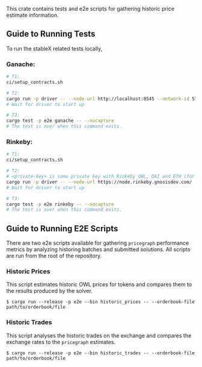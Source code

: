 This crate contains tests and e2e scripts for gathering historic price estimate information.

## Guide to Running Tests

To run the stableX related tests locally,

### Ganache:

```sh
# T1:
ci/setup_contracts.sh

# T2:
cargo run -p driver -- --node-url http://localhost:8545 --network-id 5777 --private-key 4f3edf983ac636a65a842ce7c78d9aa706d3b113bce9c46f30d7d21715b23b1d --solver-type NaiveSolver --scheduler Evm
# Wait for driver to start up

# T3:
cargo test -p e2e ganache -- --nocapture
# The test is over when this command exits.
```

### Rinkeby:

```sh
# T1:
ci/setup_contracts.sh

# T2:
# <private-key> is some private key with Rinkeby OWL, DAI and ETH (for gas)
cargo run -p driver -- --node-url https://node.rinkeby.gnosisdev.com/ --network-id 4 --private-key <private-key> --solver-type NaiveSolver --scheduler System
# Wait for driver to start up

# T3:
cargo test -p e2e rinkeby -- --nocapture
# The test is over when this command exits.
```

## Guide to Running E2E Scripts

There are two e2e scripts available for gathering `pricegraph` performance metrics by analyzing historing batches and submitted solutions. All scripts are run from the root of the repository.

### Historic Prices

This script estimates historic OWL prices for tokens and compares them to the results produced by the solver.

```
$ cargo run --release -p e2e --bin historic_prices -- --orderbook-file path/to/orderbook/file
```

### Historic Trades

This script analyses the historic trades on the exchange and compares the exchange rates to the `pricegraph` estimates.

```
$ cargo run --release -p e2e --bin historic_trades -- --orderbook-file path/to/orderbook/file
```
